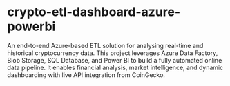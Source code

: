 # crypto-etl-dashboard-azure-powerbi
An end-to-end Azure-based ETL solution for analysing real-time and historical cryptocurrency data. This project leverages Azure Data Factory, Blob Storage, SQL Database, and Power BI to build a fully automated online data pipeline. It enables financial analysis, market intelligence, and dynamic dashboarding with live API integration from CoinGecko.
